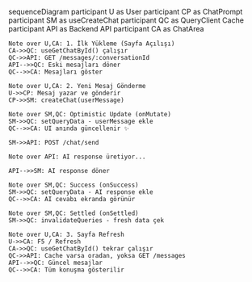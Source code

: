 sequenceDiagram
participant U as User
participant CP as ChatPrompt
participant SM as useCreateChat
participant QC as QueryClient Cache
participant API as Backend API
participant CA as ChatArea

    Note over U,CA: 1. İlk Yükleme (Sayfa Açılışı)
    CA->>QC: useGetChatById() çalışır
    QC->>API: GET /messages/:conversationId
    API-->>QC: Eski mesajları döner
    QC-->>CA: Mesajları göster

    Note over U,CA: 2. Yeni Mesaj Gönderme
    U->>CP: Mesaj yazar ve gönderir
    CP->>SM: createChat(userMessage)

    Note over SM,QC: Optimistic Update (onMutate)
    SM->>QC: setQueryData - userMessage ekle
    QC-->>CA: UI anında güncellenir ✨

    SM->>API: POST /chat/send

    Note over API: AI response üretiyor...

    API-->>SM: AI response döner

    Note over SM,QC: Success (onSuccess)
    SM->>QC: setQueryData - AI response ekle
    QC-->>CA: AI cevabı ekranda görünür

    Note over SM,QC: Settled (onSettled)
    SM->>QC: invalidateQueries - fresh data çek

    Note over U,CA: 3. Sayfa Refresh
    U->>CA: F5 / Refresh
    CA->>QC: useGetChatById() tekrar çalışır
    QC->>API: Cache varsa oradan, yoksa GET /messages
    API-->>QC: Güncel mesajlar
    QC-->>CA: Tüm konuşma gösterilir
